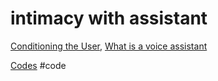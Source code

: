 # intimacy with assistant
[Conditioning the User](output/themes/Conditioning%20the%20User.md), [What is a voice assistant](output/themes/What%20is%20a%20voice%20assistant.md)

[Codes](output/codes/Codes.md) #code